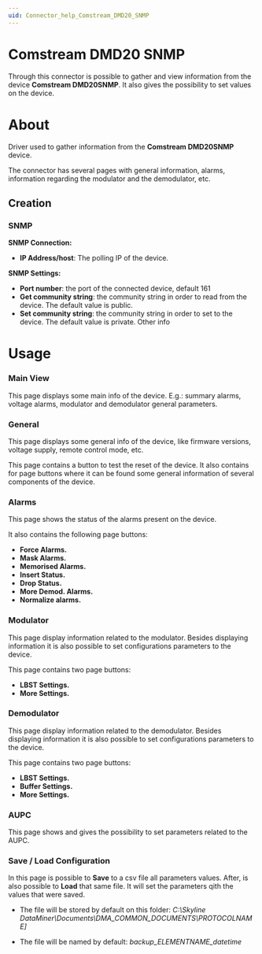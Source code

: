 ```yaml
---
uid: Connector_help_Comstream_DMD20_SNMP
---
```


# Comstream DMD20 SNMP

Through this connector is possible to gather and view information from the device **Comstream DMD20SNMP**. It also gives the possibility to set values on the device.

# About

Driver used to gather information from the **Comstream DMD20SNMP** device.

The connector has several pages with general information, alarms, information regarding the modulator and the demodulator, etc.

## Creation

### SNMP

**SNMP Connection:**

- **IP Address/host**: The polling IP of the device.

**SNMP Settings:**

- **Port number**: the port of the connected device, default 161
- **Get community string**: the community string in order to read from the device. The default value is public.
- **Set community string**: the community string in order to set to the device. The default value is private. Other info

# Usage

### Main View

This page displays some main info of the device. E.g.: summary alarms, voltage alarms, modulator and demodulator general parameters.

### General

This page displays some general info of the device, like firmware versions, voltage supply, remote control mode, etc.

This page contains a button to test the reset of the device. It also contains for page buttons where it can be found some general information of several components of the device.

### Alarms

This page shows the status of the alarms present on the device.

It also contains the following page buttons:

- **Force Alarms.**
- **Mask Alarms.**
- **Memorised Alarms.**
- **Insert Status.**
- **Drop Status.**
- **More Demod. Alarms.**
- **Normalize alarms.**

### Modulator

This page display information related to the modulator. Besides displaying information it is also possible to set configurations parameters to the device.

This page contains two page buttons:

- **LBST Settings.**
- **More Settings.**

### Demodulator

This page display information related to the demodulator. Besides displaying information it is also possible to set configurations parameters to the device.

This page contains two page buttons:

- **LBST Settings.**
- **Buffer Settings.**
- **More Settings.**

### AUPC

This page shows and gives the possibility to set parameters related to the AUPC.

### Save / Load Configuration

In this page is possible to **Save** to a csv file all parameters values. After, is also possible to **Load** that same file. It will set the parameters qith the values that were saved.

- The file will be stored by default on this folder: *C:\Skyline DataMiner\Documents\DMA_COMMON_DOCUMENTS\\PROTOCOLNAME\]*

- The file will be named by default: *backup_ELEMENTNAME_datetime*
